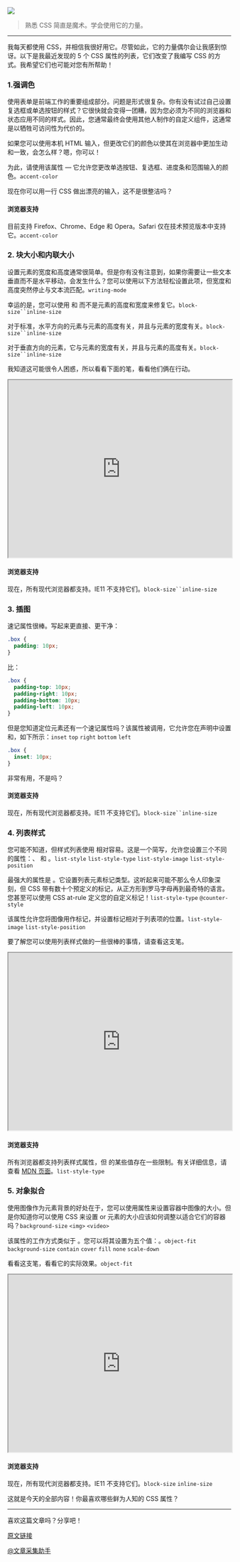 ![](https://a.storyblok.com/f/117250/3032x2021/52e8d07767/nick-fewings-f6iowltodbo-unsplash.jpg)

> 熟悉 CSS 简直是魔术。学会使用它的力量。

---

我每天都使用 CSS，并相信我很好用它。尽管如此，它的力量偶尔会让我感到惊讶。以下是我最近发现的 5 个 CSS 属性的列表，它们改变了我编写 CSS 的方式。我希望它们也可能对您有所帮助！

### 1.强调色

使用表单是前端工作的重要组成部分。问题是形式很复杂。你有没有试过自己设置复选框或单选按钮的样式？它很快就会变得一团糟，因为您必须为不同的浏览器和状态应用不同的样式。因此，您通常最终会使用其他人制作的自定义组件，这通常是以牺牲可访问性为代价的。

如果您可以使用本机 HTML 输入，但更改它们的颜色以使其在浏览器中更加生动和一致，会怎么样？嗯，你可以！

为此，请使用该属性 — 它允许您更改单选按钮、复选框、进度条和范围输入的颜色。`accent-color`

现在你可以用一行 CSS 做出漂亮的输入，这不是很整洁吗？

#### 浏览器支持

目前支持 Firefox、Chrome、Edge 和 Opera。Safari 仅在技术预览版本中支持它。`accent-color`

### 2\. 块大小和内联大小

设置元素的宽度和高度通常很简单。但是你有没有注意到，如果你需要让一些文本垂直而不是水平移动，会发生什么？您可以使用以下方法轻松设置此项，但宽度和高度突然停止与文本流匹配。`writing-mode`

幸运的是，您可以使用 和 而不是元素的高度和宽度来修复它。` block-size``inline-size `

对于标准，水平方向的元素与元素的高度有关，并且与元素的宽度有关。` block-size``inline-size `

对于垂直方向的元素，它与元素的宽度有关，并且与元素的高度有关。` block-size``inline-size `

我知道这可能很令人困惑，所以看看下面的笔，看看他们俩在行动。

<iframe style="width:100%;height:400px" src="https://codepen.io/sadamiak/pen/poWOrYv"></iframe>

#### 浏览器支持

现在，所有现代浏览器都支持。IE11 不支持它们。` block-size``inline-size `

### 3\. 插图

速记属性很棒。写起来更直接、更干净：

```css
.box {
  padding: 10px;
}
```

比：

```css
.box {
  padding-top: 10px;
  padding-right: 10px;
  padding-bottom: 10px;
  padding-left: 10px;
}
```

但是您知道定位元素还有一个速记属性吗？该属性被调用，它允许您在声明中设置 和，如下所示：`inset` `top` `right` `bottom` `left`

```css
.box {
  inset: 10px;
}
```

非常有用，不是吗？

#### 浏览器支持

现在，所有现代浏览器都支持。IE11 不支持它们。` block-size``inline-size `

### 4\. 列表样式

您可能不知道，但样式列表使用 相对容易。这是一个简写，允许您设置三个不同的属性：、 和 。`list-style` `list-style-type` `list-style-image` `list-style-position`

最强大的属性是 。它设置列表元素标记类型。这听起来可能不那么令人印象深刻，但 CSS 带有数十个预定义的标记，从正方形到罗马字母再到最奇特的语言。您甚至可以使用 CSS at-rule 定义您的自定义标记！`list-style-type` `@counter-style`

该属性允许您将图像用作标记，并设置标记相对于列表项的位置。`list-style-image` `list-style-position`

要了解您可以使用列表样式做的一些很棒的事情，请查看这支笔。

<iframe style="width:100%;height:400px" src="https://codepen.io/sadamiak/pen/RwLYLPe"></iframe>

#### 浏览器支持

所有浏览器都支持列表样式属性，但 的某些值存在一些限制。有关详细信息，请查看 [MDN 页面](https://developer.mozilla.org/en-US/docs/Web/CSS/list-style-type)。`list-style-type`

### 5\. 对象拟合

使用图像作为元素背景的好处在于，您可以使用属性来设置容器中图像的大小。但是你知道你可以使用 CSS 来设置 or 元素的大小应该如何调整以适合它们的容器吗？`background-size` `<img>` `<video>`

该属性的工作方式类似于 。您可以将其设置为五个值：。`object-fit` `background-size` `contain` `cover` `fill` `none` `scale-down`

看看这支笔，看看它的实际效果。`object-fit`

<iframe style="width:100%;height:400px" src="https://codepen.io/sadamiak/pen/wvrEryB"></iframe>

#### 浏览器支持

现在，所有现代浏览器都支持。IE11 不支持它们。`block-size` `inline-size`

这就是今天的全部内容！你最喜欢哪些鲜为人知的 CSS 属性？

---

喜欢这篇文章吗？分享吧！

[原文链接](https://hype4.academy/articles/coding/5-css-properties-you-should-start-using-right-now)

[@文章采集助手](https://etab.store/)

```

```

